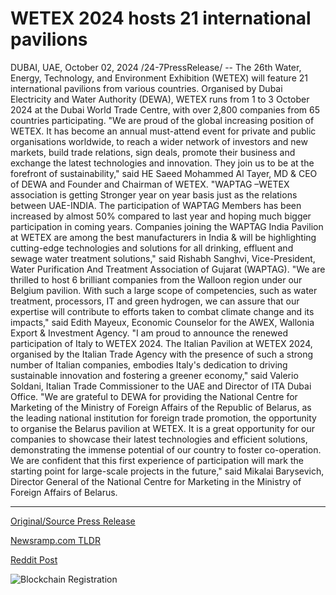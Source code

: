# WETEX 2024 hosts 21 international pavilions

DUBAI, UAE, October 02, 2024 /24-7PressRelease/ -- The 26th Water, Energy, Technology, and Environment Exhibition (WETEX) will feature 21 international pavilions from various countries. Organised by Dubai Electricity and Water Authority (DEWA), WETEX runs from 1 to 3 October 2024 at the Dubai World Trade Centre, with over 2,800 companies from 65 countries participating.  "We are proud of the global increasing position of WETEX. It has become an annual must-attend event for private and public organisations worldwide, to reach a wider network of investors and new markets, build trade relations, sign deals, promote their business and exchange the latest technologies and innovation. They join us to be at the forefront of sustainability," said HE Saeed Mohammed Al Tayer, MD & CEO of DEWA and Founder and Chairman of WETEX.  "WAPTAG –WETEX association is getting Stronger year on year basis just as the relations between UAE-INDIA. The participation of WAPTAG Members has been increased by almost 50% compared to last year and hoping much bigger participation in coming years. Companies joining the WAPTAG India Pavilion at WETEX are among the best manufacturers in India & will be highlighting cutting-edge technologies and solutions for all drinking, effluent and sewage water treatment solutions," said Rishabh Sanghvi, Vice-President, Water Purification And Treatment Association of Gujarat (WAPTAG).  "We are thrilled to host 6 brilliant companies from the Walloon region under our Belgium pavilion. With such a large scope of competencies, such as water treatment, processors, IT and green hydrogen, we can assure that our expertise will contribute to efforts taken to combat climate change and its impacts," said Edith Mayeux, Economic Counselor for the AWEX, Wallonia Export & Investment Agency.  "I am proud to announce the renewed participation of Italy to WETEX 2024. The Italian Pavilion at WETEX 2024, organised by the Italian Trade Agency with the presence of such a strong number of Italian companies, embodies Italy's dedication to driving sustainable innovation and fostering a greener economy," said Valerio Soldani, Italian Trade Commissioner to the UAE and Director of ITA Dubai Office.  "We are grateful to DEWA for providing the National Centre for Marketing of the Ministry of Foreign Affairs of the Republic of Belarus, as the leading national institution for foreign trade promotion, the opportunity to organise the Belarus pavilion at WETEX. It is a great opportunity for our companies to showcase their latest technologies and efficient solutions, demonstrating the immense potential of our country to foster co-operation. We are confident that this first experience of participation will mark the starting point for large-scale projects in the future," said Mikalai Barysevich, Director General of the National Centre for Marketing in the Ministry of Foreign Affairs of Belarus. 

---

[Original/Source Press Release](https://www.24-7pressrelease.com/press-release/514853/wetex-2024-hosts-21-international-pavilions)
                    

[Newsramp.com TLDR](https://newsramp.com/curated-news/26th-wetex-exhibition-welcomes-international-pavilions-with-cutting-edge-technologies/cd4ca911f9b533b9d0051d9b43412cca) 

 



[Reddit Post](https://www.reddit.com/r/Business_NewsRamp/comments/1ful43d/26th_wetex_exhibition_welcomes_international/) 



![Blockchain Registration](https://cdn.newsramp.app/24-7PressRelease/qrcode/2410/2/hint3h8v.webp)